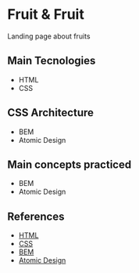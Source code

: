 # Fruit & Fruit

Landing page about fruits

## Main Tecnologies

- HTML
- CSS

## CSS Architecture

- BEM
- Atomic Design

## Main concepts practiced

- BEM
- Atomic Design

## References

- [HTML](https://developer.mozilla.org/pt-BR/docs/Web/HTML)
- [CSS](https://developer.mozilla.org/pt-BR/docs/Web/CSS)
- [BEM](https://getbem.com/introduction/)
- [Atomic Design](https://atomicdesign.bradfrost.com/)
